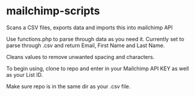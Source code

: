 # mailchimp-scripts
Scans a CSV files, exports data and imports this into mailchimp API

Use functions.php to parse through data as you need it. Currently set to parse through .csv and return Email, First Name and Last Name. 

Cleans values to remove unwanted spacing and characters.

To begin using, clone to repo and enter in your Mailchimp API KEY as well as your List ID.

Make sure repo is in the same dir as your .csv file.

